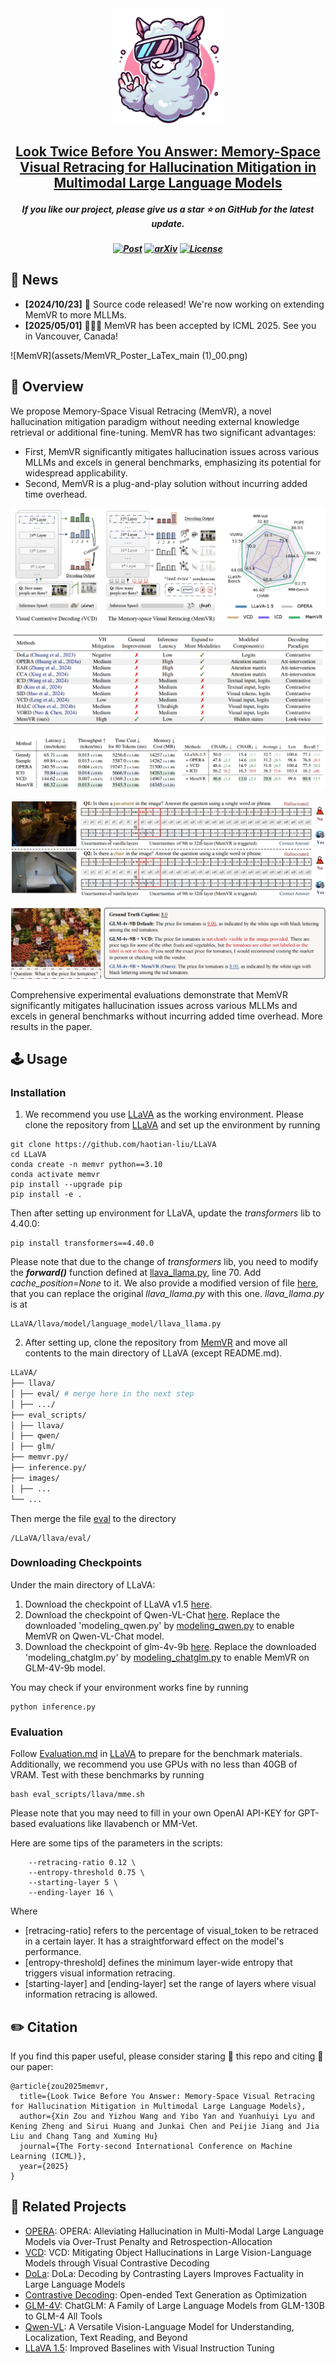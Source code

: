 <div align=center>
<img src="assets/memvrlogo.png" width="180px">
</div> 
<h2 align="center">
<a href="https://arxiv.org/abs/2410.03577">Look Twice Before You Answer: Memory-Space Visual Retracing for Hallucination Mitigation in Multimodal Large Language Models
</a></h2>
    
<h5 align="center"> If you like our project, please give us a star ⭐ on GitHub for the latest update.</h5>

<h5 align=center>

[![Post](https://img.shields.io/badge/📚-PaperWeekly-informational)](https://blog.csdn.net/c9Yv2cf9I06K2A9E/article/details/147998192) 
[![arXiv](https://img.shields.io/badge/Arixv-2410.03577-b31b1b.svg?logo=arXiv)](https://arxiv.org/abs/2410.03577)
[![License](https://img.shields.io/badge/License-Apache2.0-yellow)](https://github.com/PKU-YuanGroup/Chat-UniVi/blob/main/LICENSE)  
</h5>

## 📣 News
* **[2024/10/23]**  🚀 Source code released! We're now working on extending MemVR to more MLLMs.
* **[2025/05/01]**  🎉🎉🎉 MemVR has been accepted by ICML 2025. See you in Vancouver, Canada! 

![MemVR](assets/MemVR_Poster_LaTex_main (1)_00.png) 

## 🎯 Overview
We propose Memory-Space Visual Retracing (MemVR), a novel hallucination mitigation paradigm without needing external knowledge retrieval or additional fine-tuning. MemVR has two significant advantages:
* First, MemVR significantly mitigates hallucination issues across various MLLMs and excels in general benchmarks, emphasizing its potential for widespread applicability.
* Second, MemVR is a plug-and-play solution without incurring added time overhead.

![MemVR](assets/fig1.png)

![MemVR](assets/infracom.png)

![MemVR](assets/figexp.png)

![MemVR](assets/caseA.png)

![MemVR](assets/longcase.png)

Comprehensive experimental evaluations demonstrate that MemVR significantly mitigates hallucination issues across various MLLMs and excels in general benchmarks without incurring added time overhead. More results in the paper.

## 🕹️ Usage

### Installation

1. We recommend you use [LLaVA](https://github.com/haotian-liu/LLaVA) as the working environment. Please clone the repository from [LLaVA](https://github.com/haotian-liu/LLaVA) and set up the environment by running
```
git clone https://github.com/haotian-liu/LLaVA
cd LLaVA
conda create -n memvr python==3.10
conda activate memvr
pip install --upgrade pip
pip install -e .
```
Then after setting up environment for LLaVA, update the _transformers_ lib to 4.40.0:
```
pip install transformers==4.40.0
```
Please note that due to the change of _transformers_ lib, you need to modify the _**forward()**_ function defined at [llava_llama.py](https://github.com/haotian-liu/LLaVA/blob/main/llava/model/language_model/llava_llama.py), line 70. Add _cache_position=None_ to it. 
We also provide a modified version of file [here](https://github.com/1zhou-Wang/MemVR/blob/main/llava_llama.py), that you can replace the original _llava_llama.py_ with this one. _llava_llama.py_ is at 
```
LLaVA/llava/model/language_model/llava_llama.py
```
2. After setting up, clone the repository from [MemVR](https://github.com/1zhou-Wang/MemVR) and move all contents to the main directory of LLaVA (except README.md).
```bash
LLaVA/
├── llava/
│ ├── eval/ # merge here in the next step
│ ├── .../
├── eval_scripts/
│ ├── llava/
│ ├── qwen/
│ ├── glm/
├── memvr.py/
├── inference.py/
├── images/
│ ├── ...
└── ...
```
Then merge the file [eval](https://github.com/1zhou-Wang/MemVR/tree/main/eval) to the directory 
```
/LLaVA/llava/eval/
```

### Downloading Checkpoints
Under the main directory of LLaVA:
1. Download the checkpoint of LLaVA v1.5 [here](https://huggingface.co/liuhaotian/llava-v1.5-7b).
2. Download the checkpoint of Qwen-VL-Chat [here](https://huggingface.co/Qwen/Qwen-VL-Chat). Replace the downloaded 'modeling_qwen.py' by [modeling_qwen.py](https://github.com/1zhou-Wang/MemVR/blob/main/modeling/modeling_qwen.py) to enable MemVR on Qwen-VL-Chat model.
3. Download the checkpoint of glm-4v-9b [here](https://huggingface.co/THUDM/glm-4v-9b). Replace the downloaded 'modeling_chatglm.py' by [modeling_chatglm.py](https://github.com/1zhou-Wang/MemVR/blob/main/modeling/modeling_chatglm.py) to enable MemVR on GLM-4V-9b model.

You may check if your environment works fine by running
```
python inference.py
```

### Evaluation
Follow [Evaluation.md](https://github.com/haotian-liu/LLaVA/blob/main/docs/Evaluation.md) in [LLaVA](https://github.com/haotian-liu/LLaVA) to prepare for the benchmark materials. Additionally, we recommend you use GPUs with no less than 40GB of VRAM.
Test with these benchmarks by running
```
bash eval_scripts/llava/mme.sh 
```
Please note that you may need to fill in your own OpenAI API-KEY for GPT-based evaluations like llavabench or MM-Vet.

Here are some tips of the parameters in the scripts:
```
    --retracing-ratio 0.12 \
    --entropy-threshold 0.75 \
    --starting-layer 5 \
    --ending-layer 16 \
```
Where 
* [retracing-ratio] refers to the percentage of visual_token to be retraced in a certain layer. It has a straightforward effect on the model's performance.
* [entropy-threshold] defines the minimum layer-wide entropy that triggers visual information retracing.
* [starting-layer] and [ending-layer] set the range of layers where visual information retracing is allowed.



## ✏️ Citation
If you find this paper useful, please consider staring 🌟 this repo and citing 📑 our paper:
```
@article{zou2025memvr,
  title={Look Twice Before You Answer: Memory-Space Visual Retracing for Hallucination Mitigation in Multimodal Large Language Models}, 
  author={Xin Zou and Yizhou Wang and Yibo Yan and Yuanhuiyi Lyu and Kening Zheng and Sirui Huang and Junkai Chen and Peijie Jiang and Jia Liu and Chang Tang and Xuming Hu}
  journal={The Forty-second International Conference on Machine Learning (ICML)},
  year={2025}
}
```
## 📝 Related Projects
- [OPERA](https://github.com/shikiw/OPERA): OPERA: Alleviating Hallucination in Multi-Modal Large Language Models via Over-Trust Penalty and Retrospection-Allocation
- [VCD](https://github.com/DAMO-NLP-SG/VCD): VCD: Mitigating Object Hallucinations in Large Vision-Language Models through Visual Contrastive Decoding
- [DoLa](https://github.com/voidism/DoLa): DoLa: Decoding by Contrasting Layers Improves Factuality in Large Language Models
- [Contrastive Decoding](https://github.com/XiangLi1999/ContrastiveDecoding): Open-ended Text Generation as Optimization
- [GLM-4V](https://github.com/THUDM/GLM-4): ChatGLM: A Family of Large Language Models from GLM-130B to GLM-4 All Tools
- [Qwen-VL](https://github.com/QwenLM/Qwen-VL): A Versatile Vision-Language Model for Understanding, Localization, Text Reading, and Beyond
- [LLaVA 1.5](https://github.com/haotian-liu/LLaVA): Improved Baselines with Visual Instruction Tuning
